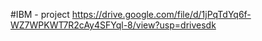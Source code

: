 #IBM - project 
https://drive.google.com/file/d/1jPqTdYq6f-WZ7WPKWT7R2cAy4SFYql-8/view?usp=drivesdk
